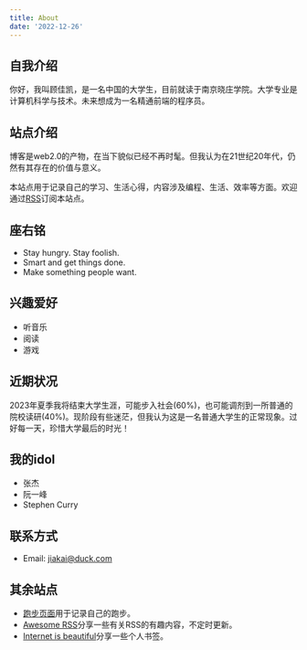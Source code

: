 ```yaml
---
title: About
date: '2022-12-26'
---
```


## 自我介绍

你好，我叫顾佳凯，是一名中国的大学生，目前就读于南京晓庄学院。大学专业是计算机科学与技术。未来想成为一名精通前端的程序员。

## 站点介绍

博客是web2.0的产物，在当下貌似已经不再时髦。但我认为在21世纪20年代，仍然有其存在的价值与意义。

本站点用于记录自己的学习、生活心得，内容涉及编程、生活、效率等方面。欢迎通过[RSS](https://blog.gujiakai.top/index.xml)订阅本站点。

## 座右铭

- Stay hungry. Stay foolish.
- Smart and get things done.
- Make something people want.

## 兴趣爱好

- 听音乐
- 阅读
- 游戏

## 近期状况

2023年夏季我将结束大学生涯，可能步入社会(60%)，也可能调剂到一所普通的院校读研(40%)。现阶段有些迷茫，但我认为这是一名普通大学生的正常现象。过好每一天，珍惜大学最后的时光！

## 我的idol

- 张杰
- 阮一峰
- Stephen Curry

## 联系方式

- Email: [jiakai@duck.com](mailto:jiakai@duck.com)

## 其余站点

+ [跑步页面](https://running.gujiakai.top)用于记录自己的跑步。
+ [Awesome RSS](https://awesomerss.com)分享一些有关RSS的有趣内容，不定时更新。
+ [Internet is beautiful](https://internetisbeautiful.org)分享一些个人书签。

